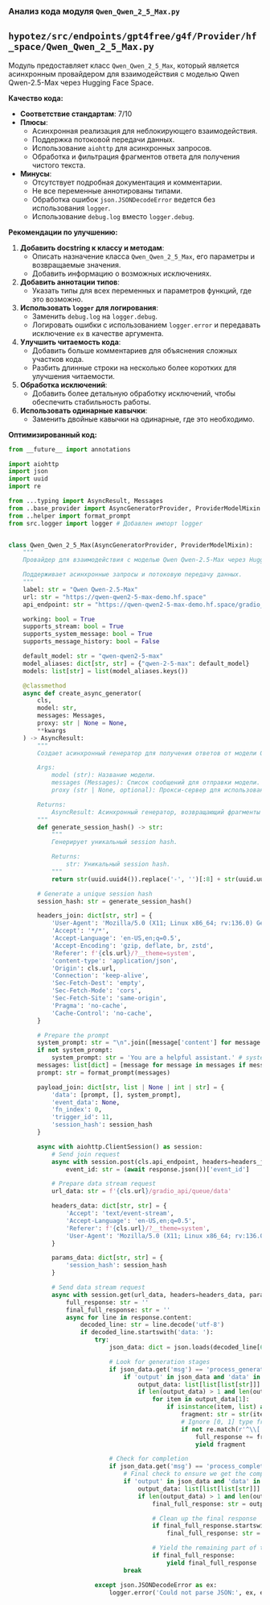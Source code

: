 ### **Анализ кода модуля `Qwen_Qwen_2_5_Max.py`**

## `hypotez/src/endpoints/gpt4free/g4f/Provider/hf_space/Qwen_Qwen_2_5_Max.py`

Модуль предоставляет класс `Qwen_Qwen_2_5_Max`, который является асинхронным провайдером для взаимодействия с моделью Qwen Qwen-2.5-Max через Hugging Face Space.

**Качество кода:**

- **Соответствие стандартам**: 7/10
- **Плюсы**:
  - Асинхронная реализация для неблокирующего взаимодействия.
  - Поддержка потоковой передачи данных.
  - Использование `aiohttp` для асинхронных запросов.
  - Обработка и фильтрация фрагментов ответа для получения чистого текста.
- **Минусы**:
  - Отсутствует подробная документация и комментарии.
  - Не все переменные аннотированы типами.
  - Обработка ошибок `json.JSONDecodeError` ведется без использования `logger`.
  - Использование `debug.log` вместо `logger.debug`.

**Рекомендации по улучшению:**

1.  **Добавить docstring к классу и методам**:
    - Описать назначение класса `Qwen_Qwen_2_5_Max`, его параметры и возвращаемые значения.
    - Добавить информацию о возможных исключениях.
2.  **Добавить аннотации типов**:
    - Указать типы для всех переменных и параметров функций, где это возможно.
3.  **Использовать `logger` для логирования**:
    - Заменить `debug.log` на `logger.debug`.
    - Логировать ошибки с использованием `logger.error` и передавать исключение `ex` в качестве аргумента.
4.  **Улучшить читаемость кода**:
    - Добавить больше комментариев для объяснения сложных участков кода.
    - Разбить длинные строки на несколько более коротких для улучшения читаемости.
5.  **Обработка исключений**:
    - Добавить более детальную обработку исключений, чтобы обеспечить стабильность работы.
6.  **Использовать одинарные кавычки**:
    - Заменить двойные кавычки на одинарные, где это необходимо.

**Оптимизированный код:**

```python
from __future__ import annotations

import aiohttp
import json
import uuid
import re

from ...typing import AsyncResult, Messages
from ..base_provider import AsyncGeneratorProvider, ProviderModelMixin
from ..helper import format_prompt
from src.logger import logger # Добавлен импорт logger


class Qwen_Qwen_2_5_Max(AsyncGeneratorProvider, ProviderModelMixin):
    """
    Провайдер для взаимодействия с моделью Qwen Qwen-2.5-Max через Hugging Face Space.

    Поддерживает асинхронные запросы и потоковую передачу данных.
    """
    label: str = "Qwen Qwen-2.5-Max"
    url: str = "https://qwen-qwen2-5-max-demo.hf.space"
    api_endpoint: str = "https://qwen-qwen2-5-max-demo.hf.space/gradio_api/queue/join?"

    working: bool = True
    supports_stream: bool = True
    supports_system_message: bool = True
    supports_message_history: bool = False

    default_model: str = "qwen-qwen2-5-max"
    model_aliases: dict[str, str] = {"qwen-2-5-max": default_model}
    models: list[str] = list(model_aliases.keys())

    @classmethod
    async def create_async_generator(
        cls,
        model: str,
        messages: Messages,
        proxy: str | None = None,
        **kwargs
    ) -> AsyncResult:
        """
        Создает асинхронный генератор для получения ответов от модели Qwen Qwen-2.5-Max.

        Args:
            model (str): Название модели.
            messages (Messages): Список сообщений для отправки модели.
            proxy (str | None, optional): Прокси-сервер для использования. По умолчанию `None`.

        Returns:
            AsyncResult: Асинхронный генератор, возвращающий фрагменты ответа от модели.
        """
        def generate_session_hash() -> str:
            """
            Генерирует уникальный session hash.

            Returns:
                str: Уникальный session hash.
            """
            return str(uuid.uuid4()).replace('-', '')[:8] + str(uuid.uuid4()).replace('-', '')[:4]

        # Generate a unique session hash
        session_hash: str = generate_session_hash()

        headers_join: dict[str, str] = {
            'User-Agent': 'Mozilla/5.0 (X11; Linux x86_64; rv:136.0) Gecko/20100101 Firefox/136.0',
            'Accept': '*/*',
            'Accept-Language': 'en-US,en;q=0.5',
            'Accept-Encoding': 'gzip, deflate, br, zstd',
            'Referer': f'{cls.url}/?__theme=system',
            'content-type': 'application/json',
            'Origin': cls.url,
            'Connection': 'keep-alive',
            'Sec-Fetch-Dest': 'empty',
            'Sec-Fetch-Mode': 'cors',
            'Sec-Fetch-Site': 'same-origin',
            'Pragma': 'no-cache',
            'Cache-Control': 'no-cache',
        }

        # Prepare the prompt
        system_prompt: str = "\n".join([message['content'] for message in messages if message['role'] == 'system'])
        if not system_prompt:
            system_prompt: str = 'You are a helpful assistant.' # system prompt по умолчанию
        messages: list[dict] = [message for message in messages if message['role'] != 'system']
        prompt: str = format_prompt(messages)

        payload_join: dict[str, list | None | int | str] = {
            'data': [prompt, [], system_prompt],
            'event_data': None,
            'fn_index': 0,
            'trigger_id': 11,
            'session_hash': session_hash
        }

        async with aiohttp.ClientSession() as session:
            # Send join request
            async with session.post(cls.api_endpoint, headers=headers_join, json=payload_join) as response:
                event_id: str = (await response.json())['event_id']

            # Prepare data stream request
            url_data: str = f'{cls.url}/gradio_api/queue/data'

            headers_data: dict[str, str] = {
                'Accept': 'text/event-stream',
                'Accept-Language': 'en-US,en;q=0.5',
                'Referer': f'{cls.url}/?__theme=system',
                'User-Agent': 'Mozilla/5.0 (X11; Linux x86_64; rv:136.0) Gecko/20100101 Firefox/136.0',
            }

            params_data: dict[str, str] = {
                'session_hash': session_hash
            }

            # Send data stream request
            async with session.get(url_data, headers=headers_data, params=params_data) as response:
                full_response: str = ''
                final_full_response: str = ''
                async for line in response.content:
                    decoded_line: str = line.decode('utf-8')
                    if decoded_line.startswith('data: '):
                        try:
                            json_data: dict = json.loads(decoded_line[6:])

                            # Look for generation stages
                            if json_data.get('msg') == 'process_generating':
                                if 'output' in json_data and 'data' in json_data['output']:
                                    output_data: list[list[list[str]]] = json_data['output']['data']
                                    if len(output_data) > 1 and len(output_data[1]) > 0:
                                        for item in output_data[1]:
                                            if isinstance(item, list) and len(item) > 1:
                                                fragment: str = str(item[1])
                                                # Ignore [0, 1] type fragments and duplicates
                                                if not re.match(r'^\\[.*\\]$', fragment) and not full_response.endswith(fragment):
                                                    full_response += fragment
                                                    yield fragment

                            # Check for completion
                            if json_data.get('msg') == 'process_completed':
                                # Final check to ensure we get the complete response
                                if 'output' in json_data and 'data' in json_data['output']:
                                    output_data: list[list[list[str]]] = json_data['output']['data']
                                    if len(output_data) > 1 and len(output_data[1]) > 0:
                                        final_full_response: str = output_data[1][0][1]

                                        # Clean up the final response
                                        if final_full_response.startswith(full_response):
                                            final_full_response: str = final_full_response[len(full_response):]

                                        # Yield the remaining part of the final response
                                        if final_full_response:
                                            yield final_full_response
                                break

                        except json.JSONDecodeError as ex:
                            logger.error('Could not parse JSON:', ex, exc_info=True) # Использование logger.error